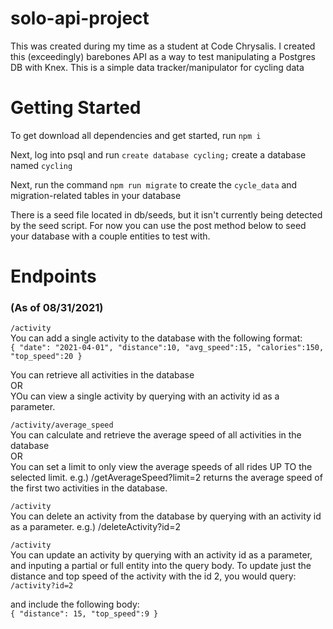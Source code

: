 # solo-api-project

This was created during my time as a student at Code Chrysalis.
I created this (exceedingly) barebones API as a way to test manipulating a Postgres DB with Knex.
This is a simple data tracker/manipulator for cycling data

# Getting Started

To get download all dependencies and get started, run `npm i`

Next, log into psql and run `create database cycling;` create a database named `cycling`

Next, run the command `npm run migrate` to create the `cycle_data` and migration-related tables in your database

There is a seed file located in db/seeds, but it isn't currently being detected by the seed script. For now you can use the post method below to seed your database with a couple entities to test with.

# Endpoints

### (As of 08/31/2021)

`/activity`  
You can add a single activity to the database with the following format:  
`{ "date": "2021-04-01", "distance":10, "avg_speed":15, "calories":150, "top_speed":20 }`

You can retrieve all activities in the database  
OR  
YOu can view a single activity by querying with an activity id as a parameter.

`/activity/average_speed`  
You can calculate and retrieve the average speed of all activities in the database  
OR  
You can set a limit to only view the average speeds of all rides UP TO the selected limit. e.g.) /getAverageSpeed?limit=2 returns the average speed of the first two activities in the database.

`/activity`  
You can delete an activity from the database by querying with an activity id as a parameter. e.g.) /deleteActivity?id=2

`/activity`  
You can update an activity by querying with an activity id as a parameter, and inputing a partial or full entity into the query body. To update just the distance and top speed of the activity with the id 2, you would query:  
`/activity?id=2`

and include the following body:  
`{ "distance": 15, "top_speed":9 }`

